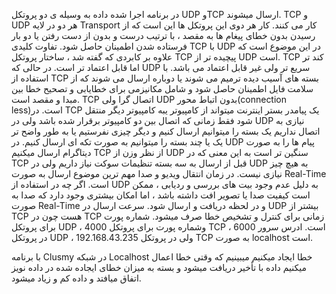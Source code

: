 در برنامه اجرا شده داده به وسیله ی دو پروتکل UDP وTCP  ارسال میشوند.
TCP و UDP هر دو در لایه Transport کار می کنند. کار هر دوی این پروتکل ها این است که از رسیدن بدون خطای پیغام ها به مقصد ، با ترتیب درست و بدون از دست رفتن یا دو بار فرستاده شدن اطمینان حاصل شود. تفاوت کلیدی TCP با UDP در این موضوع است که علاوه بر کابردی که گفته شد ، ساختار پروتکل TCP پیچیده تر از UDP است.
TCP کند تر اما قابل اعتماد تر است. در حالی که UDP سریع تر ولی غیر قابل اعتماد می باشد.
با استفاده از TCP بسته های آسیب دیده ترمیم می شوند یا دوباره ارسال می شوند که از سلامت فایل اطمینان حاصل شود و شامل مکانیزمی برای خطایابی و تصحیح خطا بین مبدا و مقصد است.
TCP  اتصال گرا ولی UDP  بدون اتباط محور(connection less)است.
در TCP  یک پیامدر بستر اینترنت میتواند از کامپیوتر یبه کامپیوتر دیگر منتقل شود فقط زمانی که اتصال بین دو کامپیوتر برقرار شده باشد ولی در UDP  نیازی به اتصال نداریم یک بسته را میتوانیم ارسال کنیم و دیگر چیزی نفرستیم یا به طور واضح تر یک یا چند بسته را میتوانیم به صورت تکه ای ارسال کنیم.
در UDP  پیام ها را به صورت دیتاگرام ارسال میکنیم
TCP  از نظر وزن از UDP  سنگین تر است به این معنی که در TCP  قبل از ارسال به سه بسته تنظیمات سوکت نیاز داریم ولی در UDP  به هیچ چیز نیازی نیست.
در زمان انتقال ویدیو و صدا مهم ترین موضوع ارسال به صورت Real-Time است. اگر چه در استفاده از UDP به دلیل عدم وجود بیت های بررسی و ردیابی ، ممکن است کیفیت صدا یا تصویر افت داشته باشد ، اما امکان بیشتری وجود دارد که صدا به صورت Real-Time و در لحظه دریافت و ارسال شود.
سرعت ارسال در UDP  بیشتر از TCP  هست چون در TCP  زمانی برای کنترل و تشخیص خطا صرف میشود.
شماره پورت برای پروتکل UDP  ، 4000  وشماره پورت برای پروتکل  TCP ، 6000  است.
ادرس سرور در پروتکل UDP  ، 192.168.43.235   ولی در پروتکل TCP   به صورت localhost است.



با برنامه Clusmy  در شبکه  Localhost  خطا ایجاد میکنیم میبینیم که وقتی خطا اعمال میکنیم داده با تأخیر دریافت میشود و بسته به میزان خطای ایجاده شده در داده نویز اتفاق میافتد و داده کم و زیاد میشود.


